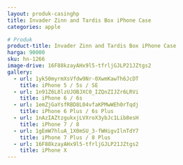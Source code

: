 ```yaml
---
layout: produk-casinghp
title: Invader Zinn and Tardis Box iPhone Case
categories: apple

# Produk
product-title: Invader Zinn and Tardis Box iPhone Case
harga: 90000
sku: hn-1266
image-drive: 16F88kzayAHx9l5-tfrljGJLP21JZtgs2
gallery:
  - url: 1yk50myrmXsVfdw9Nr-0XwmKawTh6JcDT
    title: iPhone 5 / 5s / SE
  - url: 1n91Z6L8lzUJOBJXC0_IZQnZIJZr6LRVi
    title: iPhone 6 / 6s
  - url: 1emZjGaYsfRBD8L04vfaKPMwWEh0rTqdj
    title: iPhone 6 Plus / 6s Plus
  - url: 1nAzIAZtzgukxjLVXroX3ybJc1Lib8esH
    title: iPhone 7 / 8
  - url: 1gEmW7hluA_1X0mSU_3-fWHigvIlnTdY7
    title: iPhone 7 Plus / 8 Plus
  - url: 16F88kzayAHx9l5-tfrljGJLP21JZtgs2
    title: iPhone X
---
```

